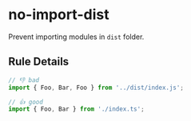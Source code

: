 # no-import-dist

Prevent importing modules in `dist` folder.

## Rule Details

<!-- eslint-skip -->
```js
// 👎 bad
import { Foo, Bar, Foo } from '../dist/index.js';
```

<!-- eslint-skip -->
```js
// 👍 good
import { Foo, Bar } from './index.ts';
```
